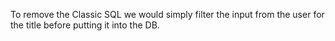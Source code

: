 To remove the Classic SQL we would simply filter the input from the user for the title before putting it into the DB. 



